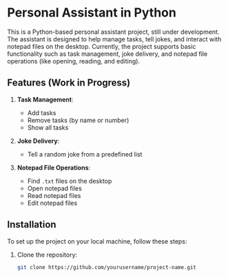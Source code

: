 # Personal Assistant in Python

This is a Python-based personal assistant project, still under development. The assistant is designed to help manage tasks, tell jokes, and interact with notepad files on the desktop. Currently, the project supports basic functionality such as task management, joke delivery, and notepad file operations (like opening, reading, and editing).

## Features (Work in Progress)

1. **Task Management**:
   - Add tasks
   - Remove tasks (by name or number)
   - Show all tasks

2. **Joke Delivery**:
   - Tell a random joke from a predefined list

3. **Notepad File Operations**:
   - Find `.txt` files on the desktop
   - Open notepad files
   - Read notepad files
   - Edit notepad files

## Installation

To set up the project on your local machine, follow these steps:

1. Clone the repository:
   ```bash
   git clone https://github.com/yourusername/project-name.git
